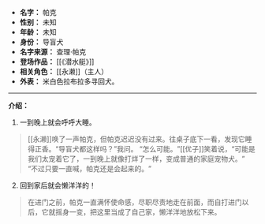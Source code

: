 
- **名字：** 帕克
- **性别：** 未知
- **年龄：** 未知
- **身份：** 导盲犬
- **名字来源：** 查理·帕克
- **登场作品：** [[《潜水艇》]] 
- **相关角色：** [[永濑]]（主人）
- **外表：** 米白色拉布拉多寻回犬。

---

**介绍：** 

1. 一到晚上就会呼呼大睡。

> [[永濑]]唤了一声帕克，但帕克迟迟没有过来。往桌子底下一看，发现它睡得正香。​“导盲犬都这样吗？​”我问。
> “怎么可能。​”[[优子]]笑着说，​“可能是我们太宠着它了，一到晚上就像打烊了一样，变成普通的家庭宠物犬。​”
> “不过只要一直喊，帕克还是会起来的。​”

2. 回到家后就会懒洋洋的！

> 在进门之前，帕克一直满怀使命感，尽职尽责地走在前面，而自打进门以后，它就摇身一变，把这里当成了自己家，懒洋洋地放松下来。